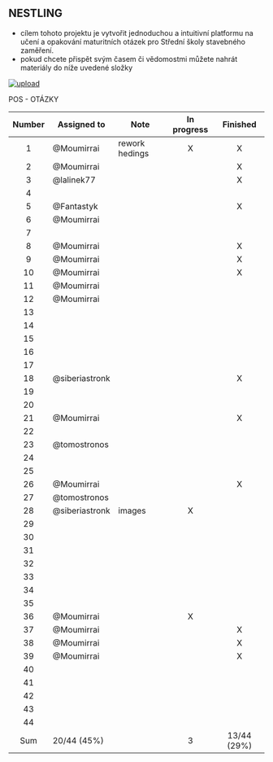 ## NESTLING

- cílem tohoto projektu je vytvořit jednoduchou a intuitivní platformu na učení a opakování maturitních otázek pro Střední školy stavebného zaměření.
- pokud chcete přispět svým časem či vědomostmi můžete nahrát materiály do níže uvedené složky

[![upload](https://i.postimg.cc/vBFCNyGj/button-nahrat.png)](https://mega.nz/megadrop/kqKInvroV94)

POS - OTÁZKY

| Number | Assigned to    | Note           | In progress |  Finished   |
| :----: | -------------- | -------------- | :---------: | :---------: |
|   1    | @Moumirrai     | rework hedings |      X      |      X      |
|   2    | @Moumirrai     |                |             |      X      |
|   3    | @lalinek77     |                |             |      X      |
|   4    |                |                |             |             |
|   5    | @Fantastyk     |                |             |      X      |
|   6    | @Moumirrai     |                |             |             |
|   7    |                |                |             |             |
|   8    | @Moumirrai     |                |             |      X      |
|   9    | @Moumirrai     |                |             |      X      |
|   10   | @Moumirrai     |                |             |      X      |
|   11   | @Moumirrai     |                |             |             |
|   12   | @Moumirrai     |                |             |             |
|   13   |                |                |             |             |
|   14   |                |                |             |             |
|   15   |                |                |             |             |
|   16   |                |                |             |             |
|   17   |                |                |             |             |
|   18   | @siberiastronk |                |             |      X      |
|   19   |                |                |             |             |
|   20   |                |                |             |             |
|   21   | @Moumirrai     |                |             |      X      |
|   22   |                |                |             |             |
|   23   | @tomostronos   |                |             |             |
|   24   |                |                |             |             |
|   25   |                |                |             |             |
|   26   | @Moumirrai     |                |             |      X      |
|   27   | @tomostronos   |                |             |             |
|   28   | @siberiastronk | images         |      X      |             |
|   29   |                |                |             |             |
|   30   |                |                |             |             |
|   31   |                |                |             |             |
|   32   |                |                |             |             |
|   33   |                |                |             |             |
|   34   |                |                |             |             |
|   35   |                |                |             |             |
|   36   | @Moumirrai     |                |      X      |             |
|   37   | @Moumirrai     |                |             |      X      |
|   38   | @Moumirrai     |                |             |      X      |
|   39   | @Moumirrai     |                |             |      X      |
|   40   |                |                |             |             |
|   41   |                |                |             |             |
|   42   |                |                |             |             |
|   43   |                |                |             |             |
|   44   |                |                |             |             |
|  Sum   | 20/44 (45%)    |                |      3      | 13/44 (29%) |
